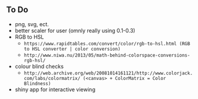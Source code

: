 ## To Do
* png, svg, ect. 
* better scaler for user (omnly really using 0.1-0.3)
* RGB to HSL
	* `https://www.rapidtables.com/convert/color/rgb-to-hsl.html (RGB to HSL converter | color conversion)`
	* `http://www.niwa.nu/2013/05/math-behind-colorspace-conversions-rgb-hsl/`
* colour blind checks 
	* `http://web.archive.org/web/20081014161121/http://www.colorjack.com/labs/colormatrix/ (<canvas> + ColorMatrix = Color Blindness)`
* shiny app for interactive viewing

